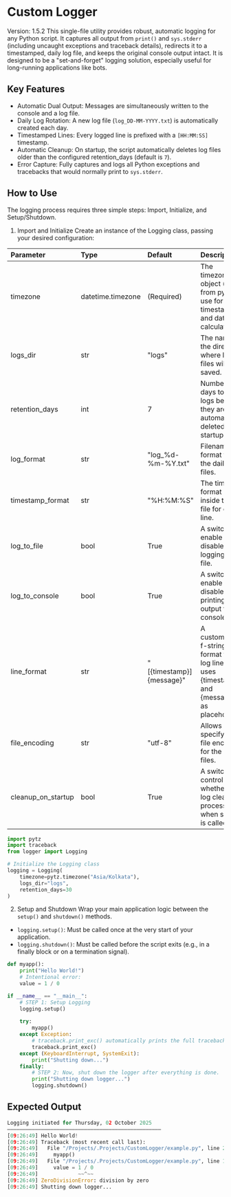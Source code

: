 # Custom Logger
Version: 1.5.2
This single-file utility provides robust, automatic logging for any Python script. It captures all output from `print()` and `sys.stderr` (including uncaught exceptions and traceback details), redirects it to a timestamped, daily log file, and keeps the original console output intact. It is designed to be a "set-and-forget" logging solution, especially useful for long-running applications like bots.

## Key Features
 * Automatic Dual Output: Messages are simultaneously written to the console and a log file.
 * Daily Log Rotation: A new log file (`log_DD-MM-YYYY.txt`) is automatically created each day.
 * Timestamped Lines: Every logged line is prefixed with a `[HH:MM:SS]` timestamp.
 * Automatic Cleanup: On startup, the script automatically deletes log files older than the configured retention_days (default is `7`).
 * Error Capture: Fully captures and logs all Python exceptions and tracebacks that would normally print to `sys.stderr`.

## How to Use
The logging process requires three simple steps: Import, Initialize, and Setup/Shutdown.
1. Import and Initialize
Create an instance of the Logging class, passing your desired configuration:

Parameter           | Type               | Default                    | Description                                                                                            |
:------------------ | :----------------- | :------------------------- | :----------------------------------------------------------------------------------------------------- |
timezone            | datetime.timezone  | (Required)                 | The timezone object (e.g., from pytz) to use for all timestamps and date calculations.                 |
logs_dir            | str                | "logs"                     | The name of the directory where log files will be saved.                                               |
retention_days      | int                | 7                          | Number of days to keep logs before they are automatically deleted on startup.                          |
log_format          | str                | "log_%d-%m-%Y.txt"         | Filename format for the daily log files.                                                               |
timestamp_format    | str                | "%H:%M:%S"                 | The time format used inside the log file for each line.                                                |
log_to_file         | bool               | True                       | A switch to enable or disable logging to a file.                                                       |
log_to_console      | bool               | True                       | A switch to enable or disable printing output to the console.                                          |
line_format         | str                | "[{timestamp}] {message}"  | A customizable f-string like format for log lines. It uses {timestamp} and {message} as placeholders.  |
file_encoding       | str                | "utf-8"                    | Allows you to specify the file encoding for the log files.                                             |
cleanup_on_startup  | bool               | True                       | A switch to control whether the log cleanup process runs when setup() is called.                       |

```python
import pytz
import traceback
from logger import Logging

# Initialize the Logging class
logging = Logging(
    timezone=pytz.timezone("Asia/Kolkata"),
    logs_dir="logs",
    retention_days=30
)
```

2. Setup and Shutdown
Wrap your main application logic between the `setup()` and `shutdown()` methods.
 * `logging.setup()`: Must be called once at the very start of your application.
 * `logging.shutdown()`: Must be called before the script exits (e.g., in a finally block or on a termination signal).

```python
def myapp():
    print("Hello World!")
    # Intentional error:
    value = 1 / 0

if __name__ == "__main__":
    # STEP 1: Setup Logging
    logging.setup()
    
    try:
        myapp()
    except Exception:
        # traceback.print_exc() automatically prints the full traceback
        traceback.print_exc()
    except (KeyboardInterrupt, SystemExit):
        print("Shutting down...")
    finally:
        # STEP 2: Now, shut down the logger after everything is done.
        print("Shutting down logger...")
        logging.shutdown()
```

## Expected Output
```python
Logging initiated for Thursday, 02 October 2025
––––––––––––––––––––––––––––––––––––––––––––––––––
[09:26:49] Hello World!
[09:26:49] Traceback (most recent call last):
[09:26:49]   File "/Projects/.Projects/CustomLogger/example.py", line 22, in <module>
[09:26:49]     myapp()
[09:26:49]   File "/Projects/.Projects/CustomLogger/example.py", line 15, in myapp
[09:26:49]     value = 1 / 0
[09:26:49]             ~~^~~
[09:26:49] ZeroDivisionError: division by zero
[09:26:49] Shutting down logger...
```